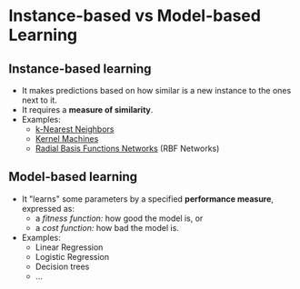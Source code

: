 # Instance-based vs Model-based Learning

## Instance-based learning

* It makes predictions based on how similar is a new instance to the ones next to it.
* It requires a **measure of similarity**.
* Examples:
  * [k-Nearest Neighbors](https://towardsdatascience.com/knn-k-nearest-neighbors-1-a4707b24bd1d)
  * [Kernel Machines](https://towardsdatascience.com/kernel-function-6f1d2be6091)
  * [Radial Basis Functions Networks](https://towardsdatascience.com/radial-basis-functions-neural-networks-all-we-need-to-know-9a88cc053448) \(RBF Networks\)

## Model-based learning

* It "learns" some parameters by a specified **performance measure**, expressed as:
  * a _fitness function:_ how good the model is, or
  * a _cost function:_ how bad the model is.
* Examples:
  * Linear Regression
  * Logistic Regression
  * Decision trees
  * ...

